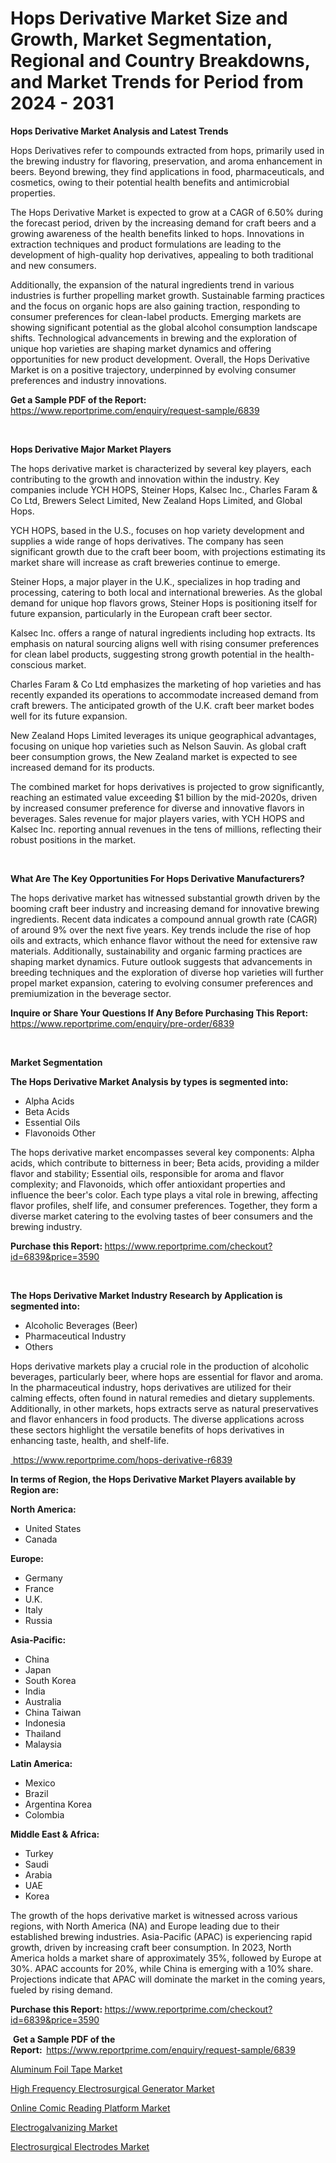 <p><h1>Hops Derivative Market Size and Growth, Market Segmentation, Regional and Country Breakdowns, and Market Trends for Period from 2024 -  2031</h1></p><p><strong>Hops Derivative Market Analysis and Latest Trends</strong></p>
<p><p>Hops Derivatives refer to compounds extracted from hops, primarily used in the brewing industry for flavoring, preservation, and aroma enhancement in beers. Beyond brewing, they find applications in food, pharmaceuticals, and cosmetics, owing to their potential health benefits and antimicrobial properties.</p><p>The Hops Derivative Market is expected to grow at a CAGR of 6.50% during the forecast period, driven by the increasing demand for craft beers and a growing awareness of the health benefits linked to hops. Innovations in extraction techniques and product formulations are leading to the development of high-quality hop derivatives, appealing to both traditional and new consumers. </p><p>Additionally, the expansion of the natural ingredients trend in various industries is further propelling market growth. Sustainable farming practices and the focus on organic hops are also gaining traction, responding to consumer preferences for clean-label products. Emerging markets are showing significant potential as the global alcohol consumption landscape shifts. Technological advancements in brewing and the exploration of unique hop varieties are shaping market dynamics and offering opportunities for new product development. Overall, the Hops Derivative Market is on a positive trajectory, underpinned by evolving consumer preferences and industry innovations.</p></p>
<p><strong>Get a Sample PDF of the Report:&nbsp;</strong> <a href="https://www.reportprime.com/enquiry/request-sample/6839">https://www.reportprime.com/enquiry/request-sample/6839</a></p>
<p>&nbsp;</p>
<p><strong>Hops Derivative Major Market Players</strong></p>
<p><p>The hops derivative market is characterized by several key players, each contributing to the growth and innovation within the industry. Key companies include YCH HOPS, Steiner Hops, Kalsec Inc., Charles Faram & Co Ltd, Brewers Select Limited, New Zealand Hops Limited, and Global Hops. </p><p>YCH HOPS, based in the U.S., focuses on hop variety development and supplies a wide range of hops derivatives. The company has seen significant growth due to the craft beer boom, with projections estimating its market share will increase as craft breweries continue to emerge.</p><p>Steiner Hops, a major player in the U.K., specializes in hop trading and processing, catering to both local and international breweries. As the global demand for unique hop flavors grows, Steiner Hops is positioning itself for future expansion, particularly in the European craft beer sector.</p><p>Kalsec Inc. offers a range of natural ingredients including hop extracts. Its emphasis on natural sourcing aligns well with rising consumer preferences for clean label products, suggesting strong growth potential in the health-conscious market.</p><p>Charles Faram & Co Ltd emphasizes the marketing of hop varieties and has recently expanded its operations to accommodate increased demand from craft brewers. The anticipated growth of the U.K. craft beer market bodes well for its future expansion.</p><p>New Zealand Hops Limited leverages its unique geographical advantages, focusing on unique hop varieties such as Nelson Sauvin. As global craft beer consumption grows, the New Zealand market is expected to see increased demand for its products.</p><p>The combined market for hops derivatives is projected to grow significantly, reaching an estimated value exceeding $1 billion by the mid-2020s, driven by increased consumer preference for diverse and innovative flavors in beverages. Sales revenue for major players varies, with YCH HOPS and Kalsec Inc. reporting annual revenues in the tens of millions, reflecting their robust positions in the market.</p></p>
<p>&nbsp;</p>
<p><strong>What Are The Key Opportunities For Hops Derivative Manufacturers?</strong></p>
<p><p>The hops derivative market has witnessed substantial growth driven by the booming craft beer industry and increasing demand for innovative brewing ingredients. Recent data indicates a compound annual growth rate (CAGR) of around 9% over the next five years. Key trends include the rise of hop oils and extracts, which enhance flavor without the need for extensive raw materials. Additionally, sustainability and organic farming practices are shaping market dynamics. Future outlook suggests that advancements in breeding techniques and the exploration of diverse hop varieties will further propel market expansion, catering to evolving consumer preferences and premiumization in the beverage sector.</p></p>
<p><strong>Inquire or Share Your Questions If Any Before Purchasing This Report:</strong> <a href="https://www.reportprime.com/enquiry/pre-order/6839">https://www.reportprime.com/enquiry/pre-order/6839</a></p>
<p>&nbsp;</p>
<p><strong>Market Segmentation</strong></p>
<p><strong>The Hops Derivative Market Analysis by types is segmented into:</strong></p>
<p><ul><li>Alpha Acids</li><li>Beta Acids</li><li>Essential Oils</li><li>Flavonoids Other</li></ul></p>
<p><p>The hops derivative market encompasses several key components: Alpha acids, which contribute to bitterness in beer; Beta acids, providing a milder flavor and stability; Essential oils, responsible for aroma and flavor complexity; and Flavonoids, which offer antioxidant properties and influence the beer's color. Each type plays a vital role in brewing, affecting flavor profiles, shelf life, and consumer preferences. Together, they form a diverse market catering to the evolving tastes of beer consumers and the brewing industry.</p></p>
<p><strong>Purchase this Report:&nbsp;</strong><a href="https://www.reportprime.com/checkout?id=6839&price=3590">https://www.reportprime.com/checkout?id=6839&price=3590</a></p>
<p>&nbsp;</p>
<p><strong>The Hops Derivative Market Industry Research by Application is segmented into:</strong></p>
<p><ul><li>Alcoholic Beverages (Beer)</li><li>Pharmaceutical Industry</li><li>Others</li></ul></p>
<p><p>Hops derivative markets play a crucial role in the production of alcoholic beverages, particularly beer, where hops are essential for flavor and aroma. In the pharmaceutical industry, hops derivatives are utilized for their calming effects, often found in natural remedies and dietary supplements. Additionally, in other markets, hops extracts serve as natural preservatives and flavor enhancers in food products. The diverse applications across these sectors highlight the versatile benefits of hops derivatives in enhancing taste, health, and shelf-life.</p></p>
<p><a href="https://www.reportprime.com/hops-derivative-r6839">&nbsp;https://www.reportprime.com/hops-derivative-r6839</a></p>
<p><strong>In terms of Region, the Hops Derivative Market Players available by Region are:</strong></p>
<p>
    <p> <strong> North America: </strong>
        <ul>
            <li>United States</li>
            <li>Canada</li>
        </ul>
        </p> 
    <p> <strong> Europe: </strong>
        <ul>
            <li>Germany</li>
            <li>France</li>
            <li>U.K.</li>
            <li>Italy</li>
            <li>Russia</li>
        </ul>
        </p> 
    <p> <strong> Asia-Pacific: </strong>
        <ul>
            <li>China</li>
            <li>Japan</li>
            <li>South Korea</li>
            <li>India</li>
            <li>Australia</li>
            <li>China Taiwan</li>
            <li>Indonesia</li>
            <li>Thailand</li>
            <li>Malaysia</li>
        </ul>
        </p> 
    <p> <strong> Latin America: </strong>
        <ul>
            <li>Mexico</li>
            <li>Brazil</li>
            <li>Argentina Korea</li>
            <li>Colombia</li>
        </ul>
        </p> 
    <p> <strong> Middle East & Africa: </strong>
        <ul>
            <li>Turkey</li>
            <li>Saudi</li>
            <li>Arabia</li>
            <li>UAE</li>
            <li>Korea</li>
        </ul>
    </p>
    </p>
<p><p>The growth of the hops derivative market is witnessed across various regions, with North America (NA) and Europe leading due to their established brewing industries. Asia-Pacific (APAC) is experiencing rapid growth, driven by increasing craft beer consumption. In 2023, North America holds a market share of approximately 35%, followed by Europe at 30%. APAC accounts for 20%, while China is emerging with a 10% share. Projections indicate that APAC will dominate the market in the coming years, fueled by rising demand.</p></p>
<p><strong>Purchase this Report: </strong><a href="https://www.reportprime.com/checkout?id=6839&price=3590">https://www.reportprime.com/checkout?id=6839&price=3590</a></p>
<p>&nbsp;<strong>Get a Sample PDF of the Report:&nbsp;&nbsp;</strong><a href="https://www.reportprime.com/enquiry/request-sample/6839">https://www.reportprime.com/enquiry/request-sample/6839</a></p>
<p><strong></strong></p>
<p><p><a href="https://www.linkedin.com/pulse/aluminum-foil-tape-market-research-report-includes-analysis-xv7ue?trackingId=LU0U3v7FTfa7XytOTI1kjg%3D%3D">Aluminum Foil Tape Market</a></p><p><a href="https://issuu.com/reportprime-2/docs/high-frequency-electrosurgical-gene_5855b8691b31cd">High Frequency Electrosurgical Generator Market</a></p><p><a href="https://medium.com/@orinschowalter/online-comic-reading-platform-market-size-by-type-comprehensive-comic-romantic-comic-sci-fi-04f06866cbcf">Online Comic Reading Platform Market</a></p><p><a href="https://medium.com/@orinschowalter/electrogalvanizing-market-strategic-insights-product-evolution-and-market-segmentation-in-the-af1f3c4a8cf8">Electrogalvanizing Market</a></p><p><a href="https://issuu.com/reportprime-2/docs/electrosurgical-electrodes-market-s_20ae4d5fbd2b5c">Electrosurgical Electrodes Market</a></p></p>